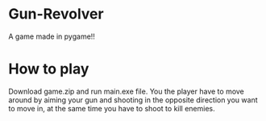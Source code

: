# Gun-Revolver
A game made in pygame!!
# How to play
Download game.zip and run main.exe file.
You the player have to move around by aiming your gun and shooting in the opposite direction you want to move in, at the same time you have to shoot to kill enemies.
